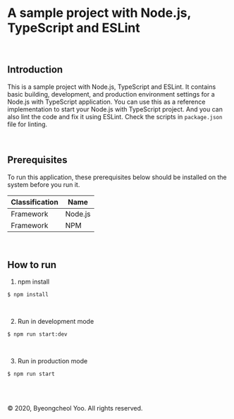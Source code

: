 # A sample project with Node.js, TypeScript and ESLint

<br/>

## Introduction

This is a sample project with Node.js, TypeScript and ESLint. It contains basic building, development, and production environment settings for a Node.js with TypeScript application. You can use this as a reference implementation to start your Node.js with TypeScript project. And you can also lint the code and fix it using ESLint. Check the scripts in `package.json` file for linting.

<br/>

## Prerequisites

To run this application, these prerequisites below should be installed on the system before you run it.

| Classification | Name           |
|----------------|----------------|
| Framework      | Node.js        |
| Framework      | NPM            |


<br/>

## How to run

1. npm install

```shell
$ npm install
```

<br/>

2. Run in development mode

```shell
$ npm run start:dev
```

<br/>

3. Run in production mode

```shell
$ npm run start
```

<br/>

<br/>

© 2020, Byeongcheol Yoo. All rights reserved.
